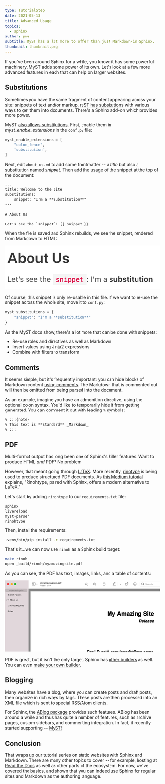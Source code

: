 ```yaml
---
type: TutorialStep
date: 2021-05-13
title: Advanced Usage
topics:
  - sphinx
author: pwe
subtitle: MyST has a lot more to offer than just Markdown-in-Sphinx.
thumbnail: thumbnail.png
---
```


If you've been around Sphinx for a while, you know: it has some powerful machinery. MyST adds some power of its own. Let's look at a few more advanced features in each that can help on larger websites.

## Substitutions

Sometimes you have the same fragment of content appearing across your site: snippets of text and/or markup. [reST has subsitutions](https://www.sphinx-doc.org/en/master/usage/restructuredtext/basics.html#substitutions) with various ways to get them into documents. There's a [Sphinx add-on](https://pypi.org/project/sphinx-ext-substitution/) which provides more power.

MyST [also allows substitutions](https://myst-parser.readthedocs.io/en/latest/using/syntax-optional.html#substitutions-with-jinja2).
First, enable them in _myst_enable_extensions_ in the `conf.py` file:

```python
myst_enable_extensions = [
    "colon_fence",
    "substitution",
]
```

Next, edit `about_us.md` to add some frontmatter -- a _title_ but also a substitution named _snippet_.
Then add the usage of the snippet at the top of the document:

```
---
title: Welcome to the Site
substitutions:
    snippet: "I'm a **substitution**"
---

# About Us

Let's see the `snippet`: {{ snippet }}
```

When the file is saved and Sphinx rebuilds, we see the snippet, rendered from Markdown to HTML:

![Substitution](substitution.png)

Of course, this snippet is only re-usable in this file.
If we want to re-use the snippet across the whole site, move it to `conf.py`:

```python
myst_substitutions = {
    "snippet": "I'm a **substitution**"
}
```

As the MyST docs show, there's a lot more that can be done with snippets:

- Re-use roles and directives as well as Markdown
- Insert values using Jinja2 expressions
- Combine with filters to transform

## Comments

It seems simple, but it's frequently important: you can hide blocks of Markdown content [using comments](https://myst-parser.readthedocs.io/en/latest/using/syntax.html#comments).
The Markdown that is commented out will then be omitted from being parsed into the document.

As an example, imagine you have an admonition directive, using the optional colon syntax.
You'd like to temporarily hide it from getting generated.
You can comment it out with leading `%` symbols:

```
% :::{note}
% This text is **standard** _Markdown_
% :::
```

## PDF

Multi-format output has long been one of Sphinx's killer features.
Want to produce HTML _and_ PDF?
No problem.

However, that meant going through [LaTeX](https://en.wikipedia.org/wiki/LaTeX).
More recently, [rinotype](https://github.com/brechtm/rinohtype) is being used to produce structured PDF documents.
As [this Medium tutorial](https://medium.com/@richdayandnight/a-simple-tutorial-on-how-to-document-your-python-project-using-sphinx-and-rinohtype-177c22a15b5b) explains, "Rinohtype, paired with Sphinx, offers a modern alternative to LaTeX."

Let's start by adding `rinohtype` to our `requirements.txt` file:

```
sphinx
livereload
myst-parser
rinohtype
```

Then, install the requirements:

```bash
.venv/bin/pip install -r requirements.txt
```

That's it...we can now use `rinoh` as a Sphinx build target:

```bash
make rinoh
open _build/rinoh/myamazingsite.pdf
```

As you can see, the PDF has text, images, links, and a table of contents:

![PDF](rinohtype.png)

PDF is great, but it isn't the only target.
Sphinx has [other builders](https://www.sphinx-doc.org/en/master/usage/builders/index.html) as well.
You can even [make your own builder](https://www.sphinx-doc.org/en/master/extdev/builderapi.html#sphinx.builders.Builder).

## Blogging

Many websites have a blog, where you can create posts and draft posts, then organize in rich ways by tags.
These posts are then processed into an XML file which is sent to special RSS/Atom clients.

For Sphinx, the [ABlog package](https://ablog.readthedocs.io/) provides such features.
ABlog has been around a while and thus has quite a number of features, such as archive pages, custom sidebars, and commenting integration.
In fact, it recently started supporting -- [MyST!](https://ablog.readthedocs.io/en/stable/manual/markdown.html)

## Conclusion

That wraps up our tutorial series on static websites with Sphinx and Markdown.
There are many other topics to cover -- for example, hosting at [Read the Docs](https://readthedocs.org) as well as other parts of the ecosystem.
For now, we've covered the basics, and shown that you can indeed use Sphinx for regular sites and Markdown as the authoring language.
